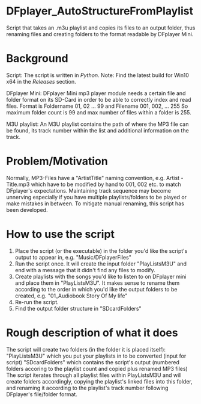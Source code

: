 # DFplayer_AutoStructureFromPlaylist
Script that takes an .m3u playlist and copies its files to an output folder, thus renaming files and creating folders
to the format readable by DFplayer Mini.

# Background
Script: 
The script is written in _Python_.
Note: Find the latest build for Win10 x64 in the _Releases_ section.

DFplayer Mini: 
DFplayer Mini mp3 player module needs a certain file and folder format on its SD-Card in order to be able to correctly 
index and read files.
Format is Foldername 01, 02 ... 99
and Filename 001, 002, ... 255
So maximum folder count is 99 and max number of files within a folder is 255.

M3U playlist:
An M3U playlist contains the path of where the MP3 file can be found, its track number within the list and 
additional information on the track.

# Problem/Motivation
Normally, MP3-Files have a "ArtistTitle" naming convention, e.g. Artist - Title.mp3 
which have to be modified by hand to 001, 002 etc. to match DFplayer's expectations. Maintaining track sequence may become unnerving especially if you have multiple playlists/folders to be played or make mistakes in between.
To mitigate manual renaming, this script has been developed.

# How to use the script
1. Place the script (or the executable) in the folder you'd like the script's output to appear in, e.g. 
"Music/DFplayerFiles"
2. Run the script once. It will create the input folder "PlayListsM3U" and end with 
a message that it didn't find any files to modify.
3. Create playlists with the songs you'd like to listen to on DFplayer mini and place them in "PlayListsM3U". 
It makes sense to rename them according to the order in which you'd like the output folders to be created,
e.g. "01_Audiobook Story Of My life"
4. Re-run the script.
5. Find the output folder structure in "SDcardFolders"

# Rough description of what it does
The script will create two folders (in the folder it is placed itself):
"PlayListsM3U" which you put your playlists in to be converted (input for script)
"SDcardFolders" which contains the script's output (numbered folders accoring to the playlist count and copied plus renamed MP3 files)
The script iterates through all playlist files within PlayListsM3U and will create folders accordingly, copying the playlist's linked files into this folder, and renaming it according to the playlist's track number following DFplayer's file/folder format.

